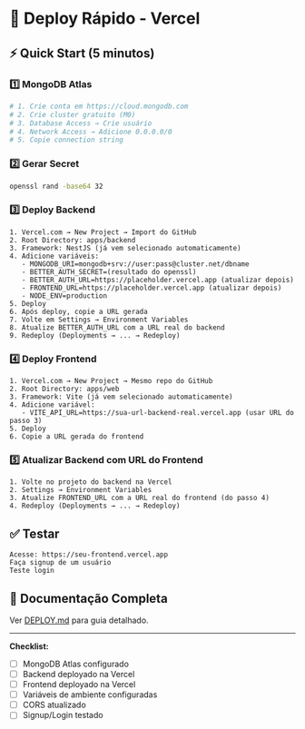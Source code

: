 # 🚀 Deploy Rápido - Vercel

## ⚡ Quick Start (5 minutos)

### 1️⃣ MongoDB Atlas

```bash
# 1. Crie conta em https://cloud.mongodb.com
# 2. Crie cluster gratuito (M0)
# 3. Database Access → Crie usuário
# 4. Network Access → Adicione 0.0.0.0/0
# 5. Copie connection string
```

### 2️⃣ Gerar Secret

```bash
openssl rand -base64 32
```

### 3️⃣ Deploy Backend

```
1. Vercel.com → New Project → Import do GitHub
2. Root Directory: apps/backend
3. Framework: NestJS (já vem selecionado automaticamente)
4. Adicione variáveis:
   - MONGODB_URI=mongodb+srv://user:pass@cluster.net/dbname
   - BETTER_AUTH_SECRET=(resultado do openssl)
   - BETTER_AUTH_URL=https://placeholder.vercel.app (atualizar depois)
   - FRONTEND_URL=https://placeholder.vercel.app (atualizar depois)
   - NODE_ENV=production
5. Deploy
6. Após deploy, copie a URL gerada
7. Volte em Settings → Environment Variables
8. Atualize BETTER_AUTH_URL com a URL real do backend
9. Redeploy (Deployments → ... → Redeploy)
```

### 4️⃣ Deploy Frontend

```
1. Vercel.com → New Project → Mesmo repo do GitHub
2. Root Directory: apps/web
3. Framework: Vite (já vem selecionado automaticamente)
4. Adicione variável:
   - VITE_API_URL=https://sua-url-backend-real.vercel.app (usar URL do passo 3)
5. Deploy
6. Copie a URL gerada do frontend
```

### 5️⃣ Atualizar Backend com URL do Frontend

```
1. Volte no projeto do backend na Vercel
2. Settings → Environment Variables
3. Atualize FRONTEND_URL com a URL real do frontend (do passo 4)
4. Redeploy (Deployments → ... → Redeploy)
```

## ✅ Testar

```
Acesse: https://seu-frontend.vercel.app
Faça signup de um usuário
Teste login
```

## 📖 Documentação Completa

Ver [DEPLOY.md](./DEPLOY.md) para guia detalhado.

---

**Checklist:**

- [ ] MongoDB Atlas configurado
- [ ] Backend deployado na Vercel
- [ ] Frontend deployado na Vercel
- [ ] Variáveis de ambiente configuradas
- [ ] CORS atualizado
- [ ] Signup/Login testado
